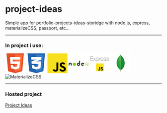 # project-ideas
Simple app for portfolio-projects-ideas-storidge with node.js, express, materializeCSS, passport, etc...

---

### In project i use:
<img src="./icons/html5.png" alt="HTML5" width="64">
<img src="./icons/css3.png" alt="CSS3" width="64">
<img src="./icons/javascript.png" alt="JavaScript" width="64">
<img src="./icons/icons/nodejs.png" alt="Node.js" width="64">
<img src="./icons/express.png" alt="Express" width="64">
<img src="./icons/icons/mongodb.png" alt="MongoDB" width="64">
<img src="../icons/materializecss.png" alt="MaterializeCSS" width="64">

---

### Hosted project

[Project Ideas](https://enigmatic-atoll-11788.herokuapp.com/)
